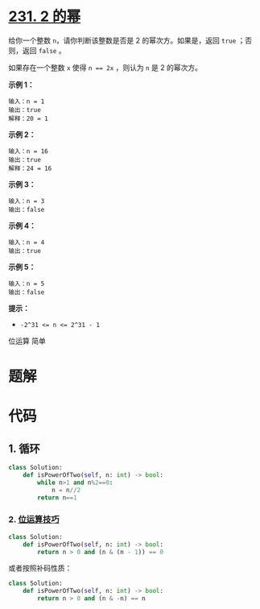 <!--
 * @Description: 
 * @Autor: Au3C2
 * @Date: 2021-05-31 10:13:21
 * @LastEditors: Au3C2
 * @LastEditTime: 2021-06-05 15:03:30
-->
# [231. 2 的幂](https://leetcode-cn.com/problems/power-of-two/)


给你一个整数 `n`，请你判断该整数是否是 2 的幂次方。如果是，返回 `true` ；否则，返回 `false` 。

如果存在一个整数 `x` 使得 `n == 2x` ，则认为 `n` 是 2 的幂次方。

 

**示例 1：**

```
输入：n = 1
输出：true
解释：20 = 1
```

**示例 2：**

```
输入：n = 16
输出：true
解释：24 = 16
```

**示例 3：**

```
输入：n = 3
输出：false
```

**示例 4：**

```
输入：n = 4
输出：true
```

**示例 5：**

```
输入：n = 5
输出：false
```

 

**提示：**

-   `-2^31 <= n <= 2^31 - 1`

位运算 简单 

# 题解


# 代码

## 1. 循环

```python
class Solution:
    def isPowerOfTwo(self, n: int) -> bool:
        while n>1 and n%2==0:
            n = n//2
        return n==1 
```

### 2. [位运算技巧](https://leetcode-cn.com/problems/power-of-two/solution/2de-mi-by-leetcode-solution-rny3/)

```python
class Solution:
    def isPowerOfTwo(self, n: int) -> bool:
        return n > 0 and (n & (n - 1)) == 0
```

或者按照补码性质：

```python
class Solution:
    def isPowerOfTwo(self, n: int) -> bool:
        return n > 0 and (n & -n) == n
```

